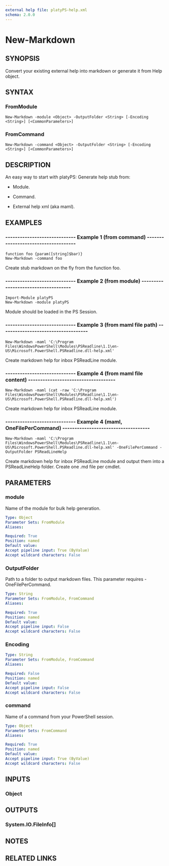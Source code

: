 ```yaml
---
external help file: platyPS-help.xml
schema: 2.0.0
---
```


# New-Markdown
## SYNOPSIS
Convert your existing external help into markdown or generate it from Help object.

## SYNTAX

### FromModule
```
New-Markdown -module <Object> -OutputFolder <String> [-Encoding <String>] [<CommonParameters>]
```

### FromCommand
```
New-Markdown -command <Object> -OutputFolder <String> [-Encoding <String>] [<CommonParameters>]
```

## DESCRIPTION
An easy way to start with platyPS: Generate help stub from:

-  Module.

-  Command.

-  External help xml \(aka maml\).

## EXAMPLES

### ----------------------------- Example 1 (from command) ------------------------------------
```
function foo {param([string]$bar)}
New-Markdown -command foo
```

Create stub markdown on the fly from the function foo.

### ----------------------------- Example 2 (from module) ------------------------------------
```
Import-Module platyPS
New-Markdown -module platyPS
```

Module should be loaded in the PS Session.

### ----------------------------- Example 3 (from maml file path) ------------------------------------
```
New-Markdown -maml 'C:\Program Files\WindowsPowerShell\Modules\PSReadline\1.1\en-US\Microsoft.PowerShell.PSReadline.dll-help.xml'
```

Create markdown help for inbox PSReadLine module.

### ----------------------------- Example 4 (from maml file content) ------------------------------------
```
New-Markdown -maml (cat -raw 'C:\Program Files\WindowsPowerShell\Modules\PSReadline\1.1\en-US\Microsoft.PowerShell.PSReadline.dll-help.xml')
```

Create markdown help for inbox PSReadLine module.

### ----------------------------- Example 4 (maml, OneFilePerCommand) ------------------------------------
```
New-Markdown -maml 'C:\Program Files\WindowsPowerShell\Modules\PSReadline\1.1\en-US\Microsoft.PowerShell.PSReadline.dll-help.xml' -OneFilePerCommand -OutputFolder PSReadLineHelp
```

Create markdown help for inbox PSReadLine module and output them into a PSReadLineHelp folder. Create one .md file per cmdlet.

## PARAMETERS

### module
Name of the module for bulk help generation.

```yaml
Type: Object
Parameter Sets: FromModule
Aliases: 

Required: True
Position: named
Default value: 
Accept pipeline input: True (ByValue)
Accept wildcard characters: False
```

### OutputFolder
Path to a folder to output markdown files. This parameter requires -OneFilePerCommand.

```yaml
Type: String
Parameter Sets: FromModule, FromCommand
Aliases: 

Required: True
Position: named
Default value: 
Accept pipeline input: False
Accept wildcard characters: False
```

### Encoding
```yaml
Type: String
Parameter Sets: FromModule, FromCommand
Aliases: 

Required: False
Position: named
Default value: 
Accept pipeline input: False
Accept wildcard characters: False
```

### command
Name of a command from your PowerShell session.

```yaml
Type: Object
Parameter Sets: FromCommand
Aliases: 

Required: True
Position: named
Default value: 
Accept pipeline input: True (ByValue)
Accept wildcard characters: False
```

## INPUTS

### Object

## OUTPUTS

### System.IO.FileInfo[]

## NOTES

## RELATED LINKS


